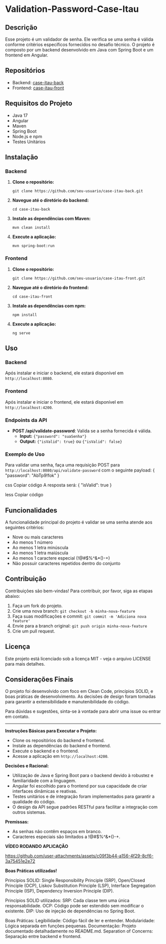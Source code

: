 # Validation-Password-Case-Itau

## Descrição
Esse projeto é um validador de senha. Ele verifica se uma senha é válida conforme critérios específicos fornecidos no desafio técnico. O projeto é composto por um backend desenvolvido em Java com Spring Boot e um frontend em Angular.

## Repositórios
- Backend: [case-itau-back](https://github.com/seu-usuario/case-itau-back)
- Frontend: [case-itau-front](https://github.com/seu-usuario/case-itau-front)

## Requisitos do Projeto
- Java 17
- Angular
- Maven
- Spring Boot
- Node.js e npm
- Testes Unitários

## Instalação
### Backend
1. **Clone o repositório:**
    ```
    git clone https://github.com/seu-usuario/case-itau-back.git
    ```
2. **Navegue até o diretório do backend:**
    ```
    cd case-itau-back
    ```
3. **Instale as dependências com Maven:**
    ```
    mvn clean install
    ```
4. **Execute a aplicação:**
    ```
    mvn spring-boot:run
    ```

### Frontend
1. **Clone o repositório:**
    ```
    git clone https://github.com/seu-usuario/case-itau-front.git
    ```
2. **Navegue até o diretório do frontend:**
    ```
    cd case-itau-front
    ```
3. **Instale as dependências com npm:**
    ```
    npm install
    ```
4. **Execute a aplicação:**
    ```
    ng serve
    ```

## Uso
### Backend
Após instalar e iniciar o backend, ele estará disponível em `http://localhost:8080`.

### Frontend
Após instalar e iniciar o frontend, ele estará disponível em `http://localhost:4200`.

### Endpoints da API
- **POST /api/validate-password**: Valida se a senha fornecida é válida.
  - **Input:** `{"password": "suaSenha"}`
  - **Output:** `{"isValid": true}` ou `{"isValid": false}`

### Exemplo de Uso
Para validar uma senha, faça uma requisição POST para `http://localhost:8080/api/validate-password` com o seguinte payload:
{
"password": "AbTp9!fok"
}

css
Copiar código
A resposta será:
{
"isValid": true
}

less
Copiar código

## Funcionalidades
A funcionalidade principal do projeto é validar se uma senha atende aos seguintes critérios:
- Nove ou mais caracteres
- Ao menos 1 número
- Ao menos 1 letra minúscula
- Ao menos 1 letra maiúscula
- Ao menos 1 caractere especial (!@#$%^&*()-+)
- Não possuir caracteres repetidos dentro do conjunto

## Contribuição
Contribuições são bem-vindas! Para contribuir, por favor, siga as etapas abaixo:
1. Faça um fork do projeto.
2. Crie uma nova branch: `git checkout -b minha-nova-feature`
3. Faça suas modificações e commit: `git commit -m 'Adiciona nova feature'`
4. Envie para a branch original: `git push origin minha-nova-feature`
5. Crie um pull request.

## Licença
Este projeto está licenciado sob a licença MIT - veja o arquivo LICENSE para mais detalhes.

## Considerações Finais
O projeto foi desenvolvido com foco em Clean Code, princípios SOLID, e boas práticas de desenvolvimento. As decisões de design foram tomadas para garantir a extensibilidade e manutenibilidade do código.

Para dúvidas e sugestões, sinta-se à vontade para abrir uma issue ou entrar em contato.

---

**Instruções Básicas para Executar o Projeto:**
- Clone os repositórios do backend e frontend.
- Instale as dependências do backend e frontend.
- Execute o backend e o frontend.
- Acesse a aplicação em `http://localhost:4200`.

**Decisões e Racional:**
- Utilização de Java e Spring Boot para o backend devido à robustez e familiaridade com a linguagem.
- Angular foi escolhido para o frontend por sua capacidade de criar interfaces dinâmicas e reativas.
- Testes unitários e de integração foram implementados para garantir a qualidade do código.
- O design da API segue padrões RESTful para facilitar a integração com outros sistemas.

**Premissas:**
- As senhas não contêm espaços em branco.
- Caracteres especiais são limitados a !@#$%^&*()-+.

**VÍDEO RODANDO APLICAÇÃO**

https://github.com/user-attachments/assets/c09f3b44-a156-4f29-8cf6-3a75451e2e72


**Boas Práticas utilizadas!**

Princípios SOLID: Single Responsibility Principle (SRP), Open/Closed Principle (OCP), Liskov Substitution Principle (LSP), Interface Segregation Principle (ISP), Dependency Inversion Principle (DIP).

Princípios SOLID utilizados: SRP: Cada classe tem uma única responsabilidade. OCP: Código pode ser estendido sem modificar o existente. DIP: Uso de injeção de dependências no Spring Boot.

Boas Práticas: Legibilidade: Código fácil de ler e entender. Modularidade: Lógica separada em funções pequenas. Documentação: Projeto documentado detalhadamente no README.md. Separation of Concerns: Separação entre backend e frontend.



